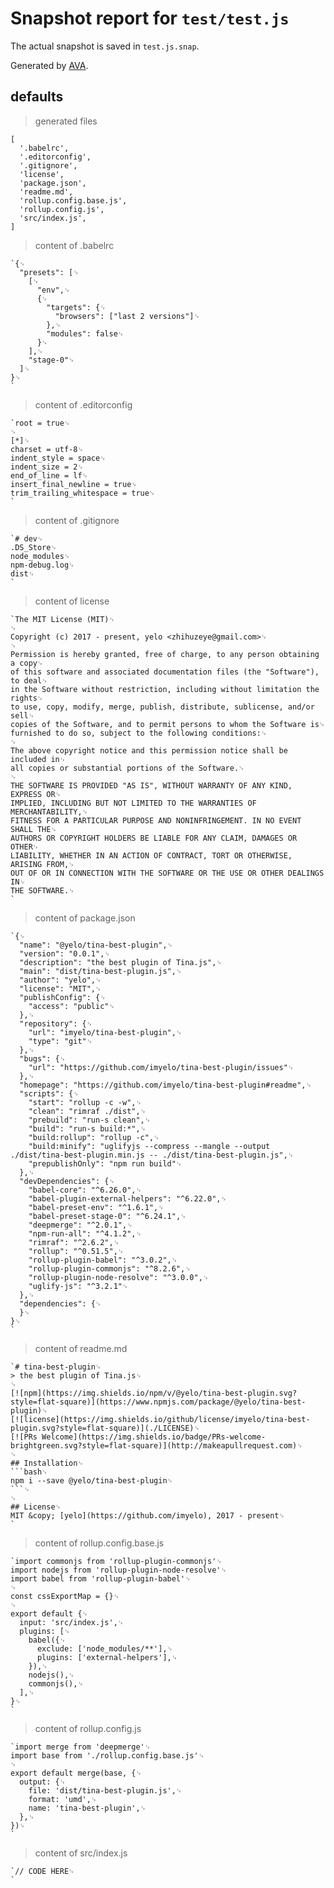# Snapshot report for `test/test.js`

The actual snapshot is saved in `test.js.snap`.

Generated by [AVA](https://ava.li).

## defaults

> generated files

    [
      '.babelrc',
      '.editorconfig',
      '.gitignore',
      'license',
      'package.json',
      'readme.md',
      'rollup.config.base.js',
      'rollup.config.js',
      'src/index.js',
    ]

> content of .babelrc

    `{␊
      "presets": [␊
        [␊
          "env",␊
          {␊
            "targets": {␊
              "browsers": ["last 2 versions"]␊
            },␊
            "modules": false␊
          }␊
        ],␊
        "stage-0"␊
      ]␊
    }␊
    `

> content of .editorconfig

    `root = true␊
    ␊
    [*]␊
    charset = utf-8␊
    indent_style = space␊
    indent_size = 2␊
    end_of_line = lf␊
    insert_final_newline = true␊
    trim_trailing_whitespace = true␊
    `

> content of .gitignore

    `# dev␊
    .DS_Store␊
    node_modules␊
    npm-debug.log␊
    dist␊
    `

> content of license

    `The MIT License (MIT)␊
    ␊
    Copyright (c) 2017 - present, yelo <zhihuzeye@gmail.com>␊
    ␊
    Permission is hereby granted, free of charge, to any person obtaining a copy␊
    of this software and associated documentation files (the "Software"), to deal␊
    in the Software without restriction, including without limitation the rights␊
    to use, copy, modify, merge, publish, distribute, sublicense, and/or sell␊
    copies of the Software, and to permit persons to whom the Software is␊
    furnished to do so, subject to the following conditions:␊
    ␊
    The above copyright notice and this permission notice shall be included in␊
    all copies or substantial portions of the Software.␊
    ␊
    THE SOFTWARE IS PROVIDED "AS IS", WITHOUT WARRANTY OF ANY KIND, EXPRESS OR␊
    IMPLIED, INCLUDING BUT NOT LIMITED TO THE WARRANTIES OF MERCHANTABILITY,␊
    FITNESS FOR A PARTICULAR PURPOSE AND NONINFRINGEMENT. IN NO EVENT SHALL THE␊
    AUTHORS OR COPYRIGHT HOLDERS BE LIABLE FOR ANY CLAIM, DAMAGES OR OTHER␊
    LIABILITY, WHETHER IN AN ACTION OF CONTRACT, TORT OR OTHERWISE, ARISING FROM,␊
    OUT OF OR IN CONNECTION WITH THE SOFTWARE OR THE USE OR OTHER DEALINGS IN␊
    THE SOFTWARE.␊
    `

> content of package.json

    `{␊
      "name": "@yelo/tina-best-plugin",␊
      "version": "0.0.1",␊
      "description": "the best plugin of Tina.js",␊
      "main": "dist/tina-best-plugin.js",␊
      "author": "yelo",␊
      "license": "MIT",␊
      "publishConfig": {␊
        "access": "public"␊
      },␊
      "repository": {␊
        "url": "imyelo/tina-best-plugin",␊
        "type": "git"␊
      },␊
      "bugs": {␊
        "url": "https://github.com/imyelo/tina-best-plugin/issues"␊
      },␊
      "homepage": "https://github.com/imyelo/tina-best-plugin#readme",␊
      "scripts": {␊
        "start": "rollup -c -w",␊
        "clean": "rimraf ./dist",␊
        "prebuild": "run-s clean",␊
        "build": "run-s build:*",␊
        "build:rollup": "rollup -c",␊
        "build:minify": "uglifyjs --compress --mangle --output ./dist/tina-best-plugin.min.js -- ./dist/tina-best-plugin.js",␊
        "prepublishOnly": "npm run build"␊
      },␊
      "devDependencies": {␊
        "babel-core": "^6.26.0",␊
        "babel-plugin-external-helpers": "^6.22.0",␊
        "babel-preset-env": "^1.6.1",␊
        "babel-preset-stage-0": "^6.24.1",␊
        "deepmerge": "^2.0.1",␊
        "npm-run-all": "^4.1.2",␊
        "rimraf": "^2.6.2",␊
        "rollup": "^0.51.5",␊
        "rollup-plugin-babel": "^3.0.2",␊
        "rollup-plugin-commonjs": "^8.2.6",␊
        "rollup-plugin-node-resolve": "^3.0.0",␊
        "uglify-js": "^3.2.1"␊
      },␊
      "dependencies": {␊
      }␊
    }␊
    `

> content of readme.md

    `# tina-best-plugin␊
    > the best plugin of Tina.js␊
    ␊
    [![npm](https://img.shields.io/npm/v/@yelo/tina-best-plugin.svg?style=flat-square)](https://www.npmjs.com/package/@yelo/tina-best-plugin)␊
    [![license](https://img.shields.io/github/license/imyelo/tina-best-plugin.svg?style=flat-square)](./LICENSE)␊
    [![PRs Welcome](https://img.shields.io/badge/PRs-welcome-brightgreen.svg?style=flat-square)](http://makeapullrequest.com)␊
    ␊
    ## Installation␊
    ```bash␊
    npm i --save @yelo/tina-best-plugin␊
    ```␊
    ␊
    ## License␊
    MIT &copy; [yelo](https://github.com/imyelo), 2017 - present␊
    `

> content of rollup.config.base.js

    `import commonjs from 'rollup-plugin-commonjs'␊
    import nodejs from 'rollup-plugin-node-resolve'␊
    import babel from 'rollup-plugin-babel'␊
    ␊
    const cssExportMap = {}␊
    ␊
    export default {␊
      input: 'src/index.js',␊
      plugins: [␊
        babel({␊
          exclude: ['node_modules/**'],␊
          plugins: ['external-helpers'],␊
        }),␊
        nodejs(),␊
        commonjs(),␊
      ],␊
    }␊
    `

> content of rollup.config.js

    `import merge from 'deepmerge'␊
    import base from './rollup.config.base.js'␊
    ␊
    export default merge(base, {␊
      output: {␊
        file: 'dist/tina-best-plugin.js',␊
        format: 'umd',␊
        name: 'tina-best-plugin',␊
      },␊
    })␊
    `

> content of src/index.js

    `// CODE HERE␊
    `
